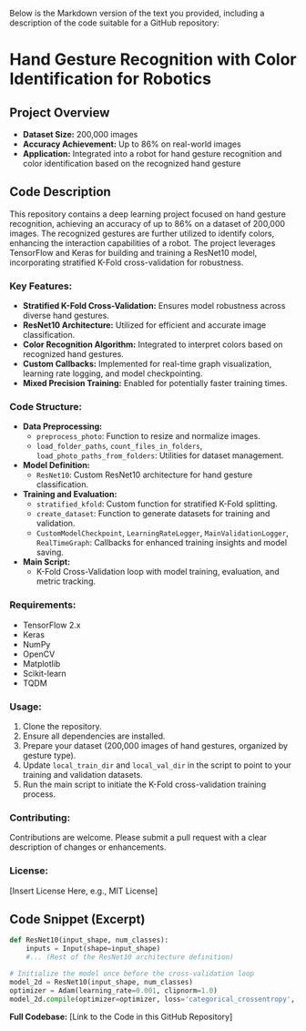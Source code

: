 Below is the Markdown version of the text you provided, including a description of the code suitable for a GitHub repository:

**Hand Gesture Recognition with Color Identification for Robotics**
====================================================================

**Project Overview**
-------------------

* **Dataset Size:** 200,000 images
* **Accuracy Achievement:** Up to 86% on real-world images
* **Application:** Integrated into a robot for hand gesture recognition and color identification based on the recognized hand gesture

**Code Description**
--------------------

This repository contains a deep learning project focused on hand gesture recognition, achieving an accuracy of up to 86% on a dataset of 200,000 images. The recognized gestures are further utilized to identify colors, enhancing the interaction capabilities of a robot. The project leverages TensorFlow and Keras for building and training a ResNet10 model, incorporating stratified K-Fold cross-validation for robustness.

### Key Features:

* **Stratified K-Fold Cross-Validation:** Ensures model robustness across diverse hand gestures.
* **ResNet10 Architecture:** Utilized for efficient and accurate image classification.
* **Color Recognition Algorithm:** Integrated to interpret colors based on recognized hand gestures.
* **Custom Callbacks:** Implemented for real-time graph visualization, learning rate logging, and model checkpointing.
* **Mixed Precision Training:** Enabled for potentially faster training times.

### Code Structure:

* **Data Preprocessing:**
	+ `preprocess_photo`: Function to resize and normalize images.
	+ `load_folder_paths`, `count_files_in_folders`, `load_photo_paths_from_folders`: Utilities for dataset management.
* **Model Definition:**
	+ `ResNet10`: Custom ResNet10 architecture for hand gesture classification.
* **Training and Evaluation:**
	+ `stratified_kfold`: Custom function for stratified K-Fold splitting.
	+ `create_dataset`: Function to generate datasets for training and validation.
	+ `CustomModelCheckpoint`, `LearningRateLogger`, `MainValidationLogger`, `RealTimeGraph`: Callbacks for enhanced training insights and model saving.
* **Main Script:**
	+ K-Fold Cross-Validation loop with model training, evaluation, and metric tracking.

### Requirements:

* TensorFlow 2.x
* Keras
* NumPy
* OpenCV
* Matplotlib
* Scikit-learn
* TQDM

### Usage:

1. Clone the repository.
2. Ensure all dependencies are installed.
3. Prepare your dataset (200,000 images of hand gestures, organized by gesture type).
4. Update `local_train_dir` and `local_val_dir` in the script to point to your training and validation datasets.
5. Run the main script to initiate the K-Fold cross-validation training process.

### Contributing:

Contributions are welcome. Please submit a pull request with a clear description of changes or enhancements.

### License:

[Insert License Here, e.g., MIT License]

**Code Snippet (Excerpt)**
---------------------------

```python
def ResNet10(input_shape, num_classes):
    inputs = Input(shape=input_shape)
    #... (Rest of the ResNet10 architecture definition)

# Initialize the model once before the cross-validation loop
model_2d = ResNet10(input_shape, num_classes)
optimizer = Adam(learning_rate=0.001, clipnorm=1.0)
model_2d.compile(optimizer=optimizer, loss='categorical_crossentropy', metrics=['accuracy'])
```

**Full Codebase:**
[Link to the Code in this GitHub Repository]
